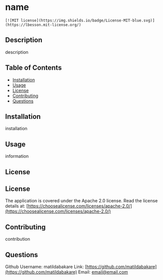 
  
  # name
  
    [![MIT license](https://img.shields.io/badge/License-MIT-blue.svg)](https://lbesson.mit-license.org/)
    

  ## Description 

  description

  ## Table of Contents

  * [Installation](#installation)
  * [Usage](#usage)
  * [License](#license)
  * [Contributing](#contributing)
  * [Questions](#questions)

  ## Installation

  installation

  ## Usage 

  information

  ## License

  
  ## License

  The application is covered under the Apache 2.0 license. Read the license details at: 
    [https://choosealicense.com/licenses/apache-2.0/](https://choosealicense.com/licenses/apache-2.0/)
     
  

  ## Contributing
  contribution
  
  ## Questions

  Github Username: matildabakare
  Link: [https://github.com/matildabakare](https://github.com/matildabakare)
  Email: email@email.com
